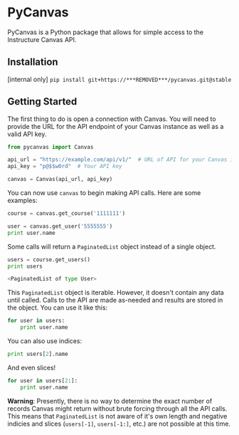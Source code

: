 # PyCanvas
PyCanvas is a Python package that allows for simple access to the Instructure Canvas API.

## Installation
[internal only]
`pip install git+https://***REMOVED***/pycanvas.git@stable`

## Getting Started
The first thing to do is open a connection with Canvas. You will need to provide the URL for the API endpoint of your Canvas instance as well as a valid API key.
```python
from pycanvas import Canvas

api_url = "https://example.com/api/v1/"  # URL of API for your Canvas instance
api_key = "p@$$w0rd"  # Your API key

canvas = Canvas(api_url, api_key)
```

You can now use `canvas` to begin making API calls. Here are some examples:
```python
course = canvas.get_course('1111111')
```

```python
user = canvas.get_user('5555555')
print user.name
```

Some calls will return a `PaginatedList` object instead of a single object.
```python
users = course.get_users()
print users
```

```python
<PaginatedList of type User>
```

This `PaginatedList` object is iterable. However, it doesn't contain any data until called. Calls to the API are made as-needed and results are stored in the object. You can use it like this:

```python
for user in users:
    print user.name
```

You can also use indices:

```python
print users[2].name
```

And even slices!

```python
for user in users[2:]:
	print user.name
```

**Warning**: Presently, there is no way to determine the exact number of records Canvas might return without brute forcing through all the API calls. This means that `PaginatedList` is not aware of it's own length and negative indicies and slices (`users[-1]`, `users[-1:]`, etc.) are not possible at this time.
